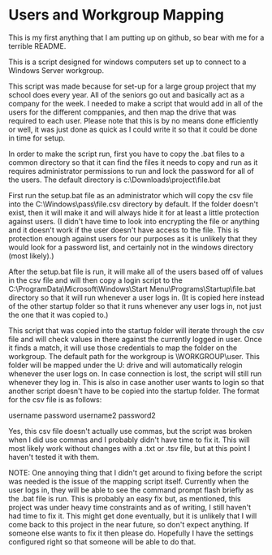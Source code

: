 Users and Workgroup Mapping
==========================

This is my first anything that I am putting up on github, so bear with me for a terrible README.

This is a script designed for windows computers set up to connect to a Windows Server workgroup.


This script was made because for set-up for a large group project that my school does every year. All of the seniors go out and basically act as a company for the week. I needed to make a script that would add in all of the users for the different comppanies, and then map the drive that was required to each user. Please note that this is by no means done efficiently or well, it was just done as quick as I could write it so that it could be done in time for setup.

In order to make the script run, first you have to copy the .bat files to a common directory so that it can find the files it needs to copy and run as it requires administrator permissions to run and lock the password for all of the users. The default directory is c:\Downloads\project\file.bat

First run the setup.bat file as an administrator which will copy the csv file into the C:\Windows\pass\file.csv directory by default. If the folder doesn't exist, then it will make it and will always hide it for at least a little protection against users. (I didn't have time to look into encrypting the file or anything and it doesn't work if the user doesn't have access to the file. This is protection enough against users for our purposes as it is unlikely that they would look for a password list, and certainly not in the windows directory (most likely).)

After the setup.bat file is run, it will make all of the users based off of values in the csv file and will then copy a login script to the C:\ProgramData\Microsoft\Windows\Start Menu\Programs\Startup\file.bat directory so that it will run whenever a user logs in. (It is copied here instead of the other startup folder so that it runs whenever any user logs in, not just the one that it was copied to.)

This script that was copied into the startup folder will iterate through the csv file and will check values in there against the currently logged in user. Once it finds a match, it will use those credentials to map the folder on the workgroup. The default path for the workgroup is \\WORKGROUP\user. This folder will be mapped under the U: drive and will automatically relogin whenever the user logs on. In case connection is lost, the script will still run whenever they log in. This is also in case another user wants to login so that another script doesn't have to be copied into the startup folder.
The format for the csv file is as follows:

username password username2 password2

Yes, this csv file doesn't actually use commas, but the script was broken when I did use commas and I probably didn't have time to fix it. This will most likely work without changes with a .txt or .tsv file, but at this point I haven't tested it with them.

NOTE: One annoying thing that I didn't get around to fixing before the script was needed is the issue of the mapping script itself. Currently when the user logs in, they will be able to see the command prompt flash briefly as the .bat file is run. This is probably an easy fix but, as mentioned, this project was under heavy time constraints and as of writing, I still haven't had time to fix it. This might get done eventually, but it is unlikely that I will come back to this project in the near future, so don't expect anything. If someone else wants to fix it then please do. Hopefully I have the settings configured right so that someone will be able to do that.
